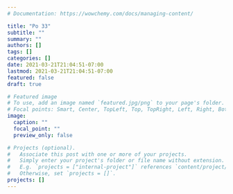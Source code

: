 ```yaml
---
# Documentation: https://wowchemy.com/docs/managing-content/

title: "Po 33"
subtitle: ""
summary: ""
authors: []
tags: []
categories: []
date: 2021-03-21T21:04:51-07:00
lastmod: 2021-03-21T21:04:51-07:00
featured: false
draft: true

# Featured image
# To use, add an image named `featured.jpg/png` to your page's folder.
# Focal points: Smart, Center, TopLeft, Top, TopRight, Left, Right, BottomLeft, Bottom, BottomRight.
image:
  caption: ""
  focal_point: ""
  preview_only: false

# Projects (optional).
#   Associate this post with one or more of your projects.
#   Simply enter your project's folder or file name without extension.
#   E.g. `projects = ["internal-project"]` references `content/project/deep-learning/index.md`.
#   Otherwise, set `projects = []`.
projects: []
---
```

